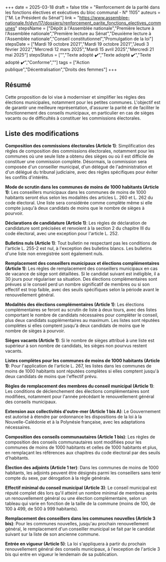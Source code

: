 +++
date = 2025-03-18
draft = false
title = "Renforcement de la parité dans les fonctions électives et exécutives du bloc communal - N° 1105"
auteurs = ["M. Le Président du Sénat"]
link = "https://www.assemblee-nationale.fr/dyn/17/dossiers/renforcement_parite_fonctions_electives_communes"
stepsName = ["Dépôt à l'Assemblée nationale","Première lecture à l'Assemblée nationale","Première lecture au Sénat","Deuxième lecture à l'Assemblée nationale","Conseil constitutionnel","Promulgation de la loi"]
stepsDate = ["Mardi 19 octobre 2021","Mardi 19 octobre 2021","Jeudi 3 février 2022","Mercredi 12 mars 2025","Mardi 15 avril 2025","Mercredi 21 mai 2025"]
stepsStatus = ["","Texte adopté ✔️","Texte adopté ✔️","Texte adopté ✔️","Conforme",""]
tags = ["Action publique","Décentralisation","Droits des femmes"]
+++

## Résumé

Cette proposition de loi vise à moderniser et simplifier les règles des élections municipales, notamment pour les petites communes. L'objectif est de garantir une meilleure représentation, d'assurer la parité et de faciliter le fonctionnement des conseils municipaux, en particulier en cas de sièges vacants ou de difficultés à constituer les commissions électorales.

## Liste des modifications

**Composition des commissions électorales (Article 1)**: Simplification des règles de composition des commissions électorales, notamment pour les communes où une seule liste a obtenu des sièges ou où il est difficile de constituer une commission complète. Désormais, la commission sera composée d'un conseiller municipal, d'un délégué de l'administration et d'un délégué du tribunal judiciaire, avec des règles spécifiques pour éviter les conflits d'intérêts.

**Mode de scrutin dans les communes de moins de 1000 habitants (Article 1)**: Les conseillers municipaux dans les communes de moins de 1000 habitants seront élus selon les modalités des articles L. 260 et L. 262 du code électoral. Une liste sera considérée comme complète même si elle compte jusqu'à deux candidats de moins que le nombre de sièges à pourvoir.

**Déclarations de candidature (Article 1)**: Les règles de déclaration de candidature sont précisées et renvoient à la section 2 du chapitre III du code électoral, avec une exception pour l'article L. 252.

**Bulletins nuls (Article 1)**: Tout bulletin ne respectant pas les conditions de l'article L. 255-2 est nul, à l'exception des bulletins blancs. Les bulletins d'une liste non enregistrée sont également nuls.

**Remplacement des conseillers municipaux et élections complémentaires (Article 1)**: Les règles de remplacement des conseillers municipaux en cas de vacance de siège sont détaillées. Si le candidat suivant est inéligible, il a 30 jours pour régulariser sa situation. Des élections complémentaires sont prévues si le conseil perd un nombre significatif de membres ou si son effectif est trop faible, avec des seuils spécifiques selon la période avant le renouvellement général.

**Modalités des élections complémentaires (Article 1)**: Les élections complémentaires se feront au scrutin de liste à deux tours, avec des listes comportant le nombre de candidats nécessaires pour compléter le conseil, plus deux candidats supplémentaires au maximum. Les listes sont réputées complètes si elles comptent jusqu'à deux candidats de moins que le nombre de sièges à pourvoir.

**Sièges vacants (Article 1)**: Si le nombre de sièges attribué à une liste est supérieur à son nombre de candidats, les sièges non pourvus restent vacants.

**Listes complètes pour les communes de moins de 1000 habitants (Article 1)**: Pour l'application de l'article L. 267, les listes dans les communes de moins de 1000 habitants sont réputées complètes si elles comptent jusqu'à deux candidats de moins que l'effectif prévu.

**Règles de remplacement des membres du conseil municipal (Article 1)**: Les conditions de déclenchement des élections complémentaires sont modifiées, notamment pour l'année précédant le renouvellement général des conseils municipaux.

**Extension aux collectivités d'outre-mer (Article 1 bis A)**: Le Gouvernement est autorisé à étendre par ordonnance les dispositions de la loi à la Nouvelle-Calédonie et à la Polynésie française, avec les adaptations nécessaires.

**Composition des conseils communautaires (Article 1 bis)**: Les règles de composition des conseils communautaires sont modifiées pour les communes de moins de 1000 habitants et celles de 1000 habitants et plus, en remplaçant les références aux chapitres du code électoral par des seuils d'habitants.

**Élection des adjoints (Article 1 ter)**: Dans les communes de moins de 1000 habitants, les adjoints peuvent être désignés parmi les conseillers sans tenir compte du sexe, par dérogation à la règle générale.

**Effectif minimal du conseil municipal (Article 3)**: Le conseil municipal est réputé complet dès lors qu'il atteint un nombre minimal de membres après un renouvellement général ou une élection complémentaire, selon un tableau qui varie en fonction de la taille de la commune (moins de 100, de 100 à 499, de 500 à 999 habitants).

**Remplacement des conseillers dans les communes nouvelles (Article 3 bis)**: Pour les communes nouvelles, jusqu'au prochain renouvellement général, le remplacement d'un conseiller municipal se fait par le candidat suivant sur la liste de son ancienne commune.

**Entrée en vigueur (Article 5)**: La loi s'appliquera à partir du prochain renouvellement général des conseils municipaux, à l'exception de l'article 3 bis qui entre en vigueur le lendemain de sa publication.
